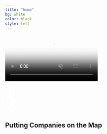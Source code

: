 ```yaml
---
title: "home"
bg: white
color: black
style: left
---
```




<video loop="" muted="" autoplay="" poster="img/videoframe.jpg" class="fullscreen-bg__video"><source src="https://frosty-blackwell-129cc0.netlify.com/static/bg-video-fc3fa780b0f143138481096943b11262.mp4" type="video/mp4"></video>

<div class="intro content">	
<svg width="43" height="86" viewBox="0 0 43 86"><g id="Page-1" fill="none" fill-rule="evenodd"><g id="Logo-Mark-White" fill="#FFF"><path d="M22.6 77.53a4.23 4.23 0 0 1-3.95 1.07 4.22 4.22 0 0 1-3.05-2.72 4.2 4.2 0 0 1 .63-4.04l5.73-7.48 1.9 9.3a4.2 4.2 0 0 1-1.25 3.87zm-3.2-67.06a4.22 4.22 0 0 1 3.94-1.07 4.22 4.22 0 0 1 3.06 2.72 4.2 4.2 0 0 1-.63 4.04l-5.73 7.48-1.9-9.3a4.2 4.2 0 0 1 1.25-3.87zm7.82 47.02L41 39.5l-5-3.8-10.64 13.89L21.7 31.8l9.06-11.83A10.54 10.54 0 0 0 24.8 3.29 10.57 10.57 0 0 0 11.95 15.5l2.83 15L1 48.5l5 3.8 10.64-13.89L20.3 56.2l-9.06 11.83A10.54 10.54 0 0 0 19.66 85a10.56 10.56 0 0 0 10.4-12.51l-2.84-15z" id="Fill-1"></path></g></g></svg>

<h2 class="video-headline">Putting Companies on the Map</h2>
</div>